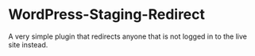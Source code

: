 # WordPress-Staging-Redirect
A very simple plugin that redirects anyone that is not logged in to the live site instead.
